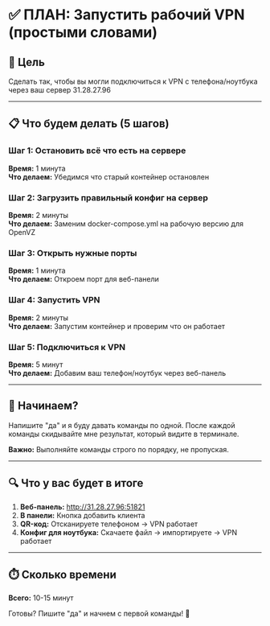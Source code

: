 # ✅ ПЛАН: Запустить рабочий VPN (простыми словами)

## 🎯 Цель
Сделать так, чтобы вы могли подключиться к VPN с телефона/ноутбука через ваш сервер 31.28.27.96

---

## 📋 Что будем делать (5 шагов)

### Шаг 1: Остановить всё что есть на сервере
**Время:** 1 минута  
**Что делаем:** Убедимся что старый контейнер остановлен

### Шаг 2: Загрузить правильный конфиг на сервер
**Время:** 2 минуты  
**Что делаем:** Заменим docker-compose.yml на рабочую версию для OpenVZ

### Шаг 3: Открыть нужные порты
**Время:** 1 минута  
**Что делаем:** Откроем порт для веб-панели

### Шаг 4: Запустить VPN
**Время:** 2 минуты  
**Что делаем:** Запустим контейнер и проверим что он работает

### Шаг 5: Подключиться к VPN
**Время:** 5 минут  
**Что делаем:** Добавим ваш телефон/ноутбук через веб-панель

---

## 🚀 Начинаем?

Напишите "да" и я буду давать команды по одной.
После каждой команды скидывайте мне результат, который видите в терминале.

**Важно:** Выполняйте команды строго по порядку, не пропуская.

---

## 🔍 Что у вас будет в итоге

1. **Веб-панель:** http://31.28.27.96:51821
2. **В панели:** Кнопка добавить клиента
3. **QR-код:** Отсканируете телефоном → VPN работает
4. **Конфиг для ноутбука:** Скачаете файл → импортируете → VPN работает

---

## ⏱️ Сколько времени
**Всего:** 10-15 минут

Готовы? Пишите "да" и начнем с первой команды! 💪
